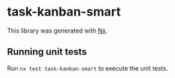 # task-kanban-smart

This library was generated with [Nx](https://nx.dev).

## Running unit tests

Run `nx test task-kanban-smart` to execute the unit tests.
